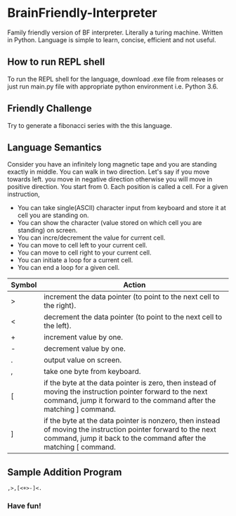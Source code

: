 # BrainFriendly-Interpreter

Family friendly version of BF interpreter. Literally a turing machine. Written in Python. Language is simple to learn, concise, efficient and not useful.

## How to run REPL shell
To run the REPL shell for the language, download .exe file from releases or just run main.py file with appropriate python environment i.e. Python 3.6.

## Friendly Challenge
Try to generate a fibonacci series with the this language.

## Language Semantics
Consider you have an infinitely long magnetic tape and you are standing exactly in middle. You can walk in two direction. Let's say if you move towards left. you move in negative direction otherwise you will move in positive direction. You start from 0. Each position is called a cell. For a given instruction, 
* You can take single(ASCII) character input from keyboard and store it at cell you are standing on. 
* You can show the character (value stored on which cell you are standing) on screen.
* You can incre/decrement the value for current cell.
* You can move to cell left to your current cell.
* You can move to cell right to your current cell.
* You can initiate a loop for a current cell.
* You can end a loop for a given cell.

| Symbol | Action |
| ------ | ------ |
| > | increment the data pointer (to point to the next cell to the right). |
| < | decrement the data pointer (to point to the next cell to the left). |
| + | increment value by one. |
| - | decrement value by one. |
| . | output value on screen. |
| , | take one byte from keyboard. |
| \[ | if the byte at the data pointer is zero, then instead of moving the instruction pointer forward to the next command, jump it forward to the command after the matching \] command. |
| \] | if the byte at the data pointer is nonzero, then instead of moving the instruction pointer forward to the next command, jump it back to the command after the matching \[ command. | 

## Sample Addition Program
```
,>,[<+>-]<.
```
### Have fun!

